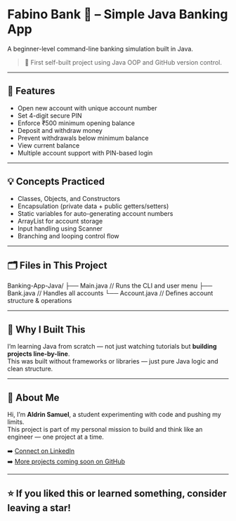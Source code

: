 # Fabino Bank 🏦 – Simple Java Banking App

A beginner-level command-line banking simulation built in Java.

> 🚀 First self-built project using Java OOP and GitHub version control.

---

## 🔧 Features

- Open new account with unique account number
- Set 4-digit secure PIN
- Enforce ₹500 minimum opening balance
- Deposit and withdraw money
- Prevent withdrawals below minimum balance
- View current balance
- Multiple account support with PIN-based login

---

## 💡 Concepts Practiced

- Classes, Objects, and Constructors  
- Encapsulation (private data + public getters/setters)  
- Static variables for auto-generating account numbers  
- ArrayList for account storage  
- Input handling using Scanner  
- Branching and looping control flow

---

## 🗂️ Files in This Project
Banking-App-Java/
├── Main.java // Runs the CLI and user menu
├── Bank.java // Handles all accounts
└── Account.java // Defines account structure & operations

---

## 🧠 Why I Built This

I’m learning Java from scratch — not just watching tutorials but **building projects line-by-line**.  
This was built without frameworks or libraries — just pure Java logic and clean structure.

---

## 📍 About Me

Hi, I’m **Aldrin Samuel**, a student experimenting with code and pushing my limits.  
This project is part of my personal mission to build and think like an engineer — one project at a time.

➡️ [Connect on LinkedIn](https://www.linkedin.com/in/aldrin-samuel/)  
➡️ [More projects coming soon on GitHub](https://github.com/aldrin-samuel)

---

## ⭐ If you liked this or learned something, consider leaving a star!
